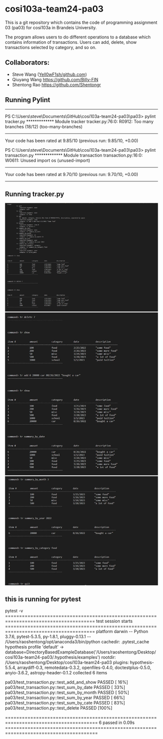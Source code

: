 # cosi103a-team24-pa03
This is a git repository which contains the code of programming assignment 03 (pa03) for cosi103a in Brandeis University.

The program allows users to do different operations to a database which contains information of transactions. Users can add,
delete, show transactions selected by category, and so on.

## Collaborators:
 - Steve Wang ([Yell0wF1sh/github.com](https://github.com/Yell0wF1sh))
 - Qiuyang Wang https://github.com/Billy-FIN
 - Shentong Rao https://github.com/Shentongr


## Running Pylint
-------------------------------------------------------------------
PS C:\Users\steve\Documents\GitHub\cosi103a-team24-pa03\pa03> pylint tracker.py
************* Module tracker
tracker.py:76:0: R0912: Too many branches (18/12) (too-many-branches)

------------------------------------------------------------------
Your code has been rated at 9.85/10 (previous run: 9.85/10, +0.00)

PS C:\Users\steve\Documents\GitHub\cosi103a-team24-pa03\pa03> pylint transaction.py
************* Module transaction
transaction.py:16:0: W0611: Unused import os (unused-import)

------------------------------------------------------------------
Your code has been rated at 9.70/10 (previous run: 9.70/10, +0.00)

-------------------------------------------------------------------

## Running tracker.py

![console log 1](/img/console1.JPG)
![console log 2](/img/console2.JPG)
![console log 3](/img/console3.JPG)

## this is running for pytest

pytest -v
====================================================================================== test session starts ======================================================================================
platform darwin -- Python 3.7.6, pytest-5.3.5, py-1.8.1, pluggy-0.13.1 -- /Users/raoshentong/opt/anaconda3/bin/python
cachedir: .pytest_cache
hypothesis profile 'default' -> database=DirectoryBasedExampleDatabase('/Users/raoshentong/Desktop/cosi103a-team24-pa03/.hypothesis/examples')
rootdir: /Users/raoshentong/Desktop/cosi103a-team24-pa03
plugins: hypothesis-5.5.4, arraydiff-0.3, remotedata-0.3.2, openfiles-0.4.0, doctestplus-0.5.0, anyio-3.6.2, astropy-header-0.1.2
collected 6 items                                                                                                                                                                               

pa03/test_transaction.py::test_add_and_show PASSED                                                                                                                                        [ 16%]
pa03/test_transaction.py::test_sum_by_date PASSED                                                                                                                                         [ 33%]
pa03/test_transaction.py::test_sum_by_month PASSED                                                                                                                                        [ 50%]
pa03/test_transaction.py::test_sum_by_year PASSED                                                                                                                                         [ 66%]
pa03/test_transaction.py::test_sum_by_cate PASSED                                                                                                                                         [ 83%]
pa03/test_transaction.py::test_delete PASSED                                                                                                                                              [100%]

======================================================================================= 6 passed in 0.09s =======================================================================================
